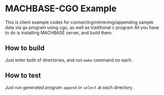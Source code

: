# MACHBASE-CGO Example
This is client example codes for connecting/retrieving/appending sample data via go program using cgo, as well as traditional c program
All you have to do is installing MACHBASE server, and build them.

## How to build
Just enter both of directories, and run `make` command on each.

## How to test
Just run generated program `append` or `select` at each directory.

